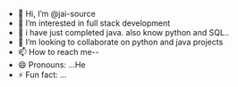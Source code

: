 - 👋 Hi, I’m @jai-source
- 👀 I’m interested in full stack development
- 🌱 i have just completed java. also know python and SQL..
- 💞️ I’m looking to collaborate on python and java projects
- 📫 How to reach me--
- 😄 Pronouns: ...He
- ⚡ Fun fact: ...

<!---
jai-source/jai-source is a ✨ special ✨ repository because its `README.md` (this file) appears on your GitHub profile.
You can click the Preview link to take a look at your changes.
--->
